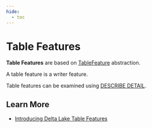 ```yaml
---
hide:
  - toc
---
```


# Table Features

**Table Features** are based on [TableFeature](TableFeature.md) abstraction.

A table feature is a writer feature.

Table features can be examined using [DESCRIBE DETAIL](../commands/describe-detail/index.md).

## Learn More

* [Introducing Delta Lake Table Features](https://delta.io/blog/2023-07-27-delta-lake-table-features/)
